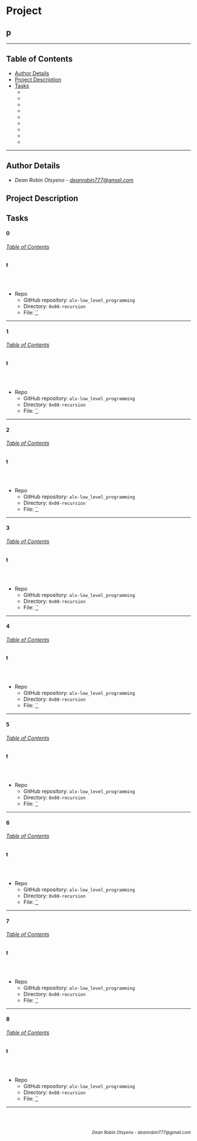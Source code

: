 # Project 
## **p**
---
## Table of Contents
- [Author Details](#author-details)
- [Project Description](#project-description)
- [Tasks](#tasks)
	- [](#0)
	- [](#1)
	- [](#2)
	- [](#3)
	- [](#4)
	- [](#5)
	- [](#6)
	- [](#7)
	- [](#8)
---
## Author Details
- *Dean Robin Otsyeno - deanrobin777@gmail.com*

## Project Description


## Tasks
#### 0
###### [Table of Contents](#table-of-contents)
**t**

<br></br>
- Repo
    - GitHub repository: `alx-low_level_programming`
    - Directory: `0x08-recursion`
    - File: [``](./)
---
#### 1
###### [Table of Contents](#table-of-contents)
**t**

<br></br>
- Repo
    - GitHub repository: `alx-low_level_programming`
    - Directory: `0x08-recursion`
    - File: [``](./)
---
#### 2
###### [Table of Contents](#table-of-contents)
**t**

<br></br>
- Repo
    - GitHub repository: `alx-low_level_programming`
    - Directory: `0x08-recursion`
    - File: [``](./)
---
#### 3
###### [Table of Contents](#table-of-contents)
**t**

<br></br>
- Repo
    - GitHub repository: `alx-low_level_programming`
    - Directory: `0x08-recursion`
    - File: [``](./)
---
#### 4
###### [Table of Contents](#table-of-contents)
**t**

<br></br>
- Repo
    - GitHub repository: `alx-low_level_programming`
    - Directory: `0x08-recursion`
    - File: [``](./)
---
#### 5
###### [Table of Contents](#table-of-contents)
**t**

<br></br>
- Repo
    - GitHub repository: `alx-low_level_programming`
    - Directory: `0x08-recursion`
    - File: [``](./)
---
#### 6
###### [Table of Contents](#table-of-contents)
**t**

<br></br>
- Repo
    - GitHub repository: `alx-low_level_programming`
    - Directory: `0x08-recursion`
    - File: [``](./)
---
#### 7
###### [Table of Contents](#table-of-contents)
**t**

<br></br>
- Repo
    - GitHub repository: `alx-low_level_programming`
    - Directory: `0x08-recursion`
    - File: [``](./)
---
#### 8
###### [Table of Contents](#table-of-contents)
**t**

<br></br>
- Repo
    - GitHub repository: `alx-low_level_programming`
    - Directory: `0x08-recursion`
    - File: [``](./)
---


<br></br>
<div align="right">
  <sub style="font-style: italic"> Dean Robin Otsyeno - deanrobin777@gmail.com</sub>
</div>
